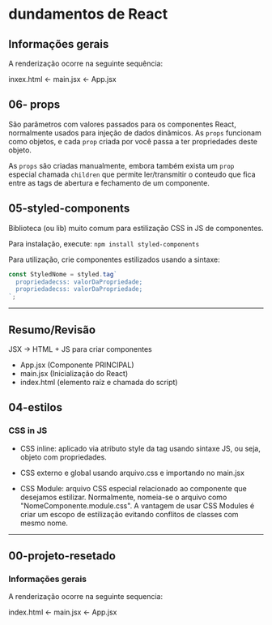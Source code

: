 # dundamentos de React 

## Informações gerais

A renderização ocorre na seguinte sequência: 

inxex.html <- main.jsx <- App.jsx

## 06- props

São parâmetros com valores passados para os componentes React, normalmente usados para injeção de dados dinâmicos. As `props` funcionam como objetos, e cada `prop` criada por você passa a ter propriedades deste objeto. 

As `props` são criadas manualmente, embora também exista um `prop` especial chamada `children` que permite ler/transmitir o conteudo que fica entre as tags de abertura e fechamento de um componente.


## 05-styled-components

Biblioteca (ou lib) muito comum para estilização CSS in JS de componentes.

Para instalação, execute: `npm install styled-components`

Para utilização, crie componentes estilizados usando a sintaxe:

```javascript
const StyledNome = styled.tag`
  propriedadecss: valorDaPropriedade;
  propriedadecss: valorDaPropriedade;
`;
```

---

## Resumo/Revisão

JSX -> HTML + JS para criar componentes

- App.jsx (Componente PRINCIPAL)
- main.jsx (Inicialização do React)
- index.html (elemento raíz e chamada do script)

## 04-estilos

### CSS in JS

- CSS inline: aplicado via atributo style da tag usando sintaxe JS, ou seja, objeto com propriedades.

- CSS externo e global usando arquivo.css e importando no main.jsx

- CSS Module: arquivo CSS especial relacionado ao componente que desejamos estilizar. Normalmente, nomeia-se o arquivo como "NomeComponente.module.css". A vantagem de usar CSS Modules é criar um escopo de estilização evitando conflitos de classes com mesmo nome.

---

## 00-projeto-resetado

### Informações gerais

A renderização ocorre na seguinte sequencia:

index.html <- main.jsx <- App.jsx